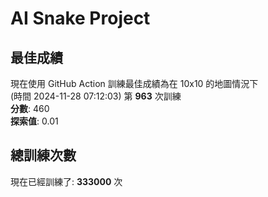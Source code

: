 
# AI Snake Project

## **最佳成績**
現在使用 GitHub Action 訓練最佳成績為在 10x10 的地圖情況下  
(時間 2024-11-28 07:12:03) 第 **963** 次訓練  
**分數**: 460  
**探索值**: 0.01

## 總訓練次數
現在已經訓練了: **333000** 次
